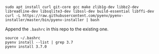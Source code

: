 ```
sudo apt install curl git-core gcc make zlib1g-dev libbz2-dev libreadline-dev libsqlite3-dev libssl-dev build-essential libffi-dev
curl -L https://raw.githubusercontent.com/pyenv/pyenv-installer/master/bin/pyenv-installer | bash
```

Append the `.bashrc` in this repo to the existing one.

```
source ~/.bashrc
pyenv install --list | grep 3.7
pyenv install 3.7.0
```
